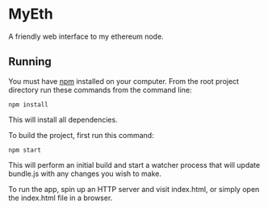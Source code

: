 # MyEth

A friendly web interface to my ethereum node.

## Running

You must have [npm](https://www.npmjs.org/) installed on your computer.
From the root project directory run these commands from the command line:

    npm install

This will install all dependencies.

To build the project, first run this command:

    npm start

This will perform an initial build and start a watcher process that will update bundle.js with any changes you wish to make.

To run the app, spin up an HTTP server and visit index.html, or simply open the index.html file in a browser.
